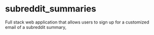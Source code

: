 # subreddit_summaries
Full stack web application that allows users to sign up for a customized email of a subreddit summary,
